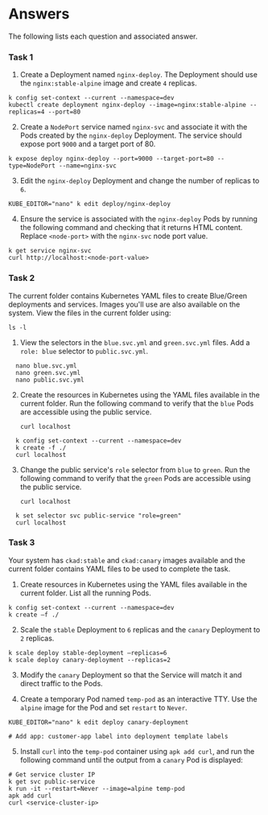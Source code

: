 # Answers

The following lists each question and associated answer.

### Task 1

1. Create a Deployment named `nginx-deploy`. The Deployment should use the `nginx:stable-alpine` image and create `4` replicas.

```
k config set-context --current --namespace=dev
kubectl create deployment nginx-deploy --image=nginx:stable-alpine --replicas=4 --port=80
```

2. Create a `NodePort` service named `nginx-svc` and associate it with the Pods created by the `nginx-deploy` Deployment. The service should expose port `9000` and a target port of 80.

```
k expose deploy nginx-deploy --port=9000 --target-port=80 --type=NodePort --name=nginx-svc
```

3. Edit the `nginx-deploy` Deployment and change the number of replicas to `6`.

```
KUBE_EDITOR="nano" k edit deploy/nginx-deploy
```

4. Ensure the service is associated with the `nginx-deploy` Pods by running the following command and checking that it returns HTML content. Replace `<node-port>` with the `nginx-svc` node port value.

```
k get service nginx-svc
curl http://localhost:<node-port-value>

```


### Task 2

The current folder contains Kubernetes YAML files to create Blue/Green deployments and services. Images you'll use are also available on the system. View the files in the current folder using:

`ls -l`

1. View the selectors in the `blue.svc.yml` and `green.svc.yml` files. Add a `role: blue` selector to `public.svc.yml`.

  ```
    nano blue.svc.yml
    nano green.svc.yml
    nano public.svc.yml
  ```

2. Create the resources in Kubernetes using the YAML files available in the current folder. Run the following command to verify that the `blue` Pods are accessible using the public service.

    `curl localhost`

  ```
    k config set-context --current --namespace=dev
    k create -f ./
    curl localhost
  ```

3. Change the public service's `role` selector from `blue` to `green`. Run the following command to verify that the `green` Pods are accessible using the public service.

    `curl localhost`

  ```
    k set selector svc public-service "role=green"
    curl localhost
  ```

### Task 3

Your system has `ckad:stable` and `ckad:canary` images available and the current folder contains YAML files to be used to complete the task.

1. Create resources in Kubernetes using the YAML files available in the current folder. List all the running Pods.

  ```
  k config set-context --current --namespace=dev
  k create –f ./
  ```

2. Scale the `stable` Deployment to `6` replicas and the `canary` Deployment to `2` replicas.

  ```
  k scale deploy stable-deployment –replicas=6
k scale deploy canary-deployment --replicas=2
  ```

3. Modify the `canary` Deployment so that the Service will match it and direct traffic to the Pods.

4. Create a temporary Pod named `temp-pod` as an interactive TTY. Use the `alpine` image for the Pod and set `restart` to `Never`. 

  ```
  KUBE_EDITOR="nano" k edit deploy canary-deployment
  
  # Add app: customer-app label into deployment template labels
  ```


5. Install `curl` into the `temp-pod` container using `apk add curl`, and run the following command until the output from a `canary` Pod is displayed: 

  ```
  # Get service cluster IP
  k get svc public-service
  k run -it --restart=Never --image=alpine temp-pod
  apk add curl
  curl <service-cluster-ip>
  ```